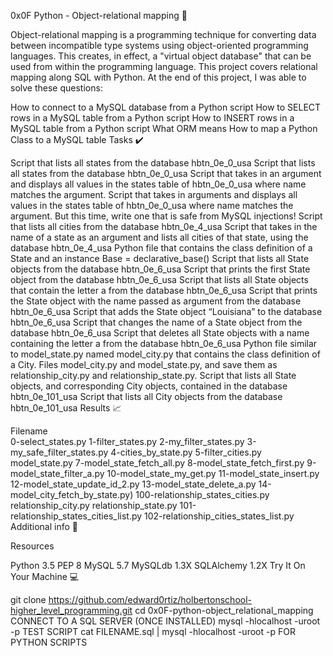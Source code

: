 0x0F Python - Object-relational mapping 🐍

Object-relational mapping is a programming technique for converting data between incompatible type systems using object-oriented programming languages. This creates, in effect, a "virtual object database" that can be used from within the programming language. This project covers relational mapping along SQL with Python.
At the end of this project, I was able to solve these questions:

How to connect to a MySQL database from a Python script
How to SELECT rows in a MySQL table from a Python script
How to INSERT rows in a MySQL table from a Python script
What ORM means
How to map a Python Class to a MySQL table
Tasks ✔️

Script that lists all states from the database hbtn_0e_0_usa
Script that lists all states from the database hbtn_0e_0_usa
Script that takes in an argument and displays all values in the states table of hbtn_0e_0_usa where name matches the argument.
Script that takes in arguments and displays all values in the states table of hbtn_0e_0_usa where name matches the argument. But this time, write one that is safe from MySQL injections!
Script that lists all cities from the database hbtn_0e_4_usa
Script that takes in the name of a state as an argument and lists all cities of that state, using the database hbtn_0e_4_usa
Python file that contains the class definition of a State and an instance Base = declarative_base()
Script that lists all State objects from the database hbtn_0e_6_usa
Script that prints the first State object from the database hbtn_0e_6_usa
Script that lists all State objects that contain the letter a from the database hbtn_0e_6_usa
Script that prints the State object with the name passed as argument from the database hbtn_0e_6_usa
Script that adds the State object “Louisiana” to the database hbtn_0e_6_usa
Script that changes the name of a State object from the database hbtn_0e_6_usa
Script that deletes all State objects with a name containing the letter a from the database hbtn_0e_6_usa
Python file similar to model_state.py named model_city.py that contains the class definition of a City.
Files model_city.py and model_state.py, and save them as relationship_city.py and relationship_state.py.
Script that lists all State objects, and corresponding City objects, contained in the database hbtn_0e_101_usa
Script that lists all City objects from the database hbtn_0e_101_usa
Results 📈

Filename				
0-select_states.py	1-filter_states.py	2-my_filter_states.py	3-my_safe_filter_states.py	4-cities_by_state.py
5-filter_cities.py	model_state.py	7-model_state_fetch_all.py	8-model_state_fetch_first.py	9-model_state_filter_a.py
10-model_state_my_get.py	11-model_state_insert.py	12-model_state_update_id_2.py	13-model_state_delete_a.py	14-model_city_fetch_by_state.py)
100-relationship_states_cities.py	relationship_city.py	relationship_state.py	101-relationship_states_cities_list.py	102-relationship_cities_states_list.py
Additional info 🚧

Resources

Python 3.5
PEP 8
MySQL 5.7
MySQLdb 1.3X
SQLAlchemy 1.2X
Try It On Your Machine 💻

git clone https://github.com/edward0rtiz/holbertonschool-higher_level_programming.git
cd 0x0F-python-object_relational_mapping
CONNECT TO A SQL SERVER (ONCE INSTALLED)
mysql -hlocalhost -uroot -p
TEST SCRIPT
cat FILENAME.sql | mysql -hlocalhost -uroot -p
FOR PYTHON SCRIPTS
